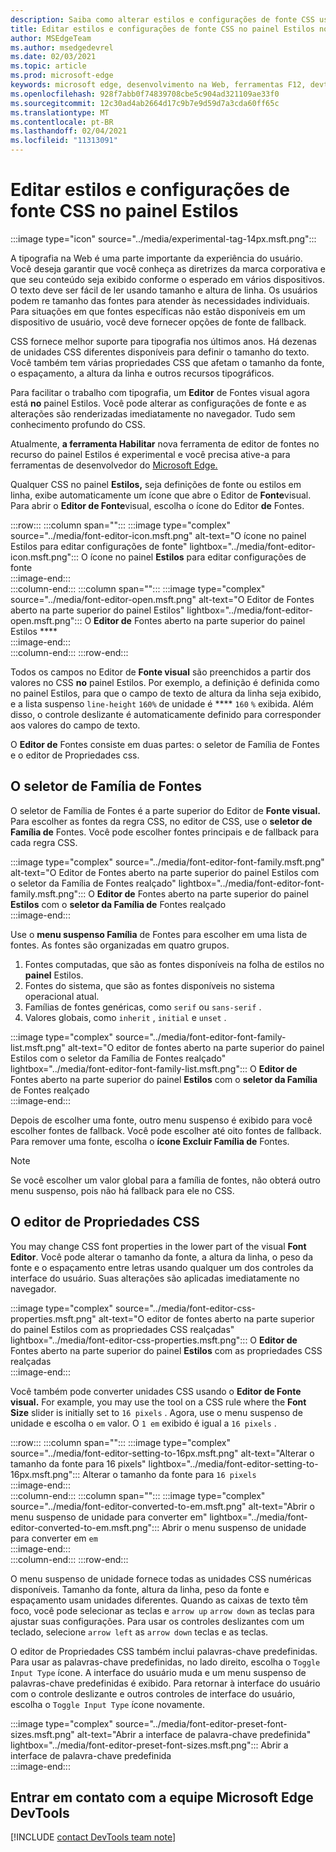 ```yaml
---
description: Saiba como alterar estilos e configurações de fonte CSS usando o painel Estilos no Microsoft Edge DevTools.
title: Editar estilos e configurações de fonte CSS no painel Estilos no DevTools
author: MSEdgeTeam
ms.author: msedgedevrel
ms.date: 02/03/2021
ms.topic: article
ms.prod: microsoft-edge
keywords: microsoft edge, desenvolvimento na Web, ferramentas F12, devtools
ms.openlocfilehash: 928f7abb0f74839708cbe5c904ad321109ae33f0
ms.sourcegitcommit: 12c30ad4ab2664d17c9b7e9d59d7a3cda60ff65c
ms.translationtype: MT
ms.contentlocale: pt-BR
ms.lasthandoff: 02/04/2021
ms.locfileid: "11313091"
---
```

# Editar estilos e configurações de fonte CSS no painel Estilos  

:::image type="icon" source="../media/experimental-tag-14px.msft.png":::

A tipografia na Web é uma parte importante da experiência do usuário.  Você deseja garantir que você conheça as diretrizes da marca corporativa e que seu conteúdo seja exibido conforme o esperado em vários dispositivos.  O texto deve ser fácil de ler usando tamanho e altura de linha.  Os usuários podem re tamanho das fontes para atender às necessidades individuais.  Para situações em que fontes específicas não estão disponíveis em um dispositivo de usuário, você deve fornecer opções de fonte de fallback.  

CSS fornece melhor suporte para tipografia nos últimos anos.  Há dezenas de unidades CSS diferentes disponíveis para definir o tamanho do texto.  Você também tem várias propriedades CSS que afetam o tamanho da fonte, o espaçamento, a altura da linha e outros recursos tipográficos.  

Para facilitar o trabalho com tipografia, um **Editor** de Fontes visual agora está **no** painel Estilos.  Você pode alterar as configurações de fonte e as alterações são renderizadas imediatamente no navegador.  Tudo sem conhecimento profundo do CSS.  

Atualmente, **a ferramenta Habilitar** nova ferramenta de editor de fontes no recurso do painel Estilos é experimental e você precisa ative-a para ferramentas de desenvolvedor do [Microsoft Edge.][DevtoolsExperimentalFeaturesIndexTurnOnExperimentalFeatures]  

Qualquer CSS no painel **Estilos,** seja definições de fonte ou estilos em linha, exibe automaticamente um ícone que abre o Editor de **Fonte**visual.  Para abrir o **Editor de Fonte**visual, escolha o ícone do Editor **de** Fontes.  

:::row:::
   :::column span="":::
      :::image type="complex" source="../media/font-editor-icon.msft.png" alt-text="O ícone no painel Estilos para editar configurações de fonte" lightbox="../media/font-editor-icon.msft.png":::
         O ícone no painel **Estilos** para editar configurações de fonte  
      :::image-end:::  
   :::column-end:::
   :::column span="":::
      :::image type="complex" source="../media/font-editor-open.msft.png" alt-text="O Editor de Fontes aberto na parte superior do painel Estilos" lightbox="../media/font-editor-open.msft.png":::
         O **Editor de** Fontes aberto na parte superior do painel Estilos ****  
      :::image-end:::  
   :::column-end:::
:::row-end:::  

Todos os campos no Editor de **Fonte visual** são preenchidos a partir dos valores no CSS **no** painel Estilos.  Por exemplo, a definição é definida como no painel Estilos, para que o campo de texto de altura da linha seja exibido, e a lista suspenso `line-height` `160%` de unidade é **** `160` `%` exibida.  Além disso, o controle deslizante é automaticamente definido para corresponder aos valores do campo de texto.  

O **Editor de** Fontes consiste em duas partes: o seletor de Família de Fontes e o editor de Propriedades css.  

## O seletor de Família de Fontes  

O seletor de Família de Fontes é a parte superior do Editor de **Fonte visual.**  Para escolher as fontes da regra CSS, no editor de CSS, use o **seletor de Família de** Fontes.  Você pode escolher fontes principais e de fallback para cada regra CSS.  

:::image type="complex" source="../media/font-editor-font-family.msft.png" alt-text="O Editor de Fontes aberto na parte superior do painel Estilos com o seletor da Família de Fontes realçado" lightbox="../media/font-editor-font-family.msft.png":::
   O **Editor de** Fontes aberto na parte superior do painel **Estilos** com o **seletor da Família de** Fontes realçado  
:::image-end:::  

Use o **menu suspenso Família** de Fontes para escolher em uma lista de fontes.  As fontes são organizadas em quatro grupos.  

1.  Fontes computadas, que são as fontes disponíveis na folha de estilos no **painel** Estilos.  
1.  Fontes do sistema, que são as fontes disponíveis no sistema operacional atual.  
1.  Famílias de fontes genéricas, como `serif` ou `sans-serif` .  
1.  Valores globais, como `inherit` , `initial` e `unset` .  
    
:::image type="complex" source="../media/font-editor-font-family-list.msft.png" alt-text="O editor de fontes aberto na parte superior do painel Estilos com o seletor da Família de Fontes realçado" lightbox="../media/font-editor-font-family-list.msft.png":::
   O **Editor de** Fontes aberto na parte superior do painel **Estilos** com o **seletor da Família** de Fontes realçado  
:::image-end:::  

Depois de escolher uma fonte, outro menu suspenso é exibido para você escolher fontes de fallback.  Você pode escolher até oito fontes de fallback.  Para remover uma fonte, escolha o **ícone Excluir Família de** Fontes.  

<!--:::image type="complex" source="../media/font-editor-defining-fonts.msft.png" alt-text="The font editor with a defined list of fonts and fallback fonts" lightbox="../media/font-editor-defining-fonts.msft.png":::
   The **Font Editor** with a defined list of fonts and fallback fonts highlighted
:::image-end:::  -->

> [!NOTE]
> Se você escolher um valor global para a família de fontes, não obterá outro menu suspenso, pois não há fallback para ele no CSS.  

## O editor de Propriedades CSS  

You may change CSS font properties in the lower part of the visual **Font Editor**.  Você pode alterar o tamanho da fonte, a altura da linha, o peso da fonte e o espaçamento entre letras usando qualquer um dos controles da interface do usuário.  Suas alterações são aplicadas imediatamente no navegador.  

:::image type="complex" source="../media/font-editor-css-properties.msft.png" alt-text="O editor de fontes aberto na parte superior do painel Estilos com as propriedades CSS realçadas" lightbox="../media/font-editor-css-properties.msft.png":::
   O **Editor de** Fontes aberto na parte superior do painel **Estilos** com as propriedades CSS realçadas  
:::image-end:::  

Você também pode converter unidades CSS usando o **Editor de Fonte visual.**  For example, you may use the tool on a CSS rule where the **Font Size** slider is initially set to `16 pixels` .  Agora, use o menu suspenso de unidade e escolha o `em` valor.  O `1 em` exibido é igual a `16 pixels` .  

:::row:::
   :::column span="":::
      :::image type="complex" source="../media/font-editor-setting-to-16px.msft.png" alt-text="Alterar o tamanho da fonte para 16 pixels" lightbox="../media/font-editor-setting-to-16px.msft.png":::
         Alterar o tamanho da fonte para `16 pixels`  
      :::image-end:::  
   :::column-end:::
   :::column span="":::
      :::image type="complex" source="../media/font-editor-converted-to-em.msft.png" alt-text="Abrir o menu suspenso de unidade para converter em" lightbox="../media/font-editor-converted-to-em.msft.png":::
         Abrir o menu suspenso de unidade para converter em `em`  
      :::image-end:::  
   :::column-end:::
:::row-end:::  

O menu suspenso de unidade fornece todas as unidades CSS numéricas disponíveis.  Tamanho da fonte, altura da linha, peso da fonte e espaçamento usam unidades diferentes.  Quando as caixas de texto têm foco, você pode selecionar as teclas e `arrow up` `arrow down` as teclas para ajustar suas configurações.  Para usar os controles deslizantes com um teclado, selecione `arrow left` as `arrow down` teclas e as teclas.  

O editor de Propriedades CSS também inclui palavras-chave predefinidas.  Para usar as palavras-chave predefinidas, no lado direito, escolha o `Toggle Input Type` ícone.  A interface do usuário muda e um menu suspenso de palavras-chave predefinidas é exibido.  Para retornar à interface do usuário com o controle deslizante e outros controles de interface do usuário, escolha o `Toggle Input Type` ícone novamente.  

:::image type="complex" source="../media/font-editor-preset-font-sizes.msft.png" alt-text="Abrir a interface de palavra-chave predefinida" lightbox="../media/font-editor-preset-font-sizes.msft.png":::
   Abrir a interface de palavra-chave predefinida  
:::image-end:::  

## Entrar em contato com a equipe Microsoft Edge DevTools  

[!INCLUDE [contact DevTools team note](../includes/contact-devtools-team-note.md)]  

<!-- links -->  

[DevtoolsIndex]: ../index.md "Ferramentas de desenvolvedor do Microsoft Edge (Chromium) | Microsoft Docs"  
[DevtoolsExperimentalFeaturesIndex]: ../experimental-features/index.md "Recursos experimentais | Microsoft Docs"  
[DevtoolsExperimentalFeaturesIndexTurnOnExperimentalFeatures]: ../experimental-features/index.md#turn-on-experimental-features "Ativar recursos experimentais - recursos experimentais | Microsoft Docs"  

